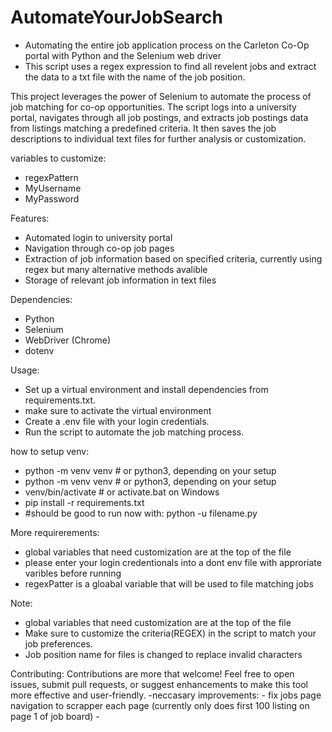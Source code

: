 # AutomateYourJobSearch
- Automating the entire job application process on the Carleton Co-Op portal with Python and the Selenium web driver
- This script uses a regex expression to find all revelent jobs and extract the data to a txt file with the name of the job position.

This project leverages the power of Selenium to automate the process of job matching for co-op opportunities. The script logs into a university portal, navigates through all job postings, and extracts job postings data from listings matching a predefined criteria. It then saves the job descriptions to individual text files for further analysis or customization.

variables to customize:
- regexPattern
- MyUsername
- MyPassword

Features:
- Automated login to university portal
- Navigation through co-op job pages
- Extraction of job information based on specified criteria, currently using regex but many alternative methods avalible
- Storage of relevant job information in text files

Dependencies:
  - Python
  - Selenium
  - WebDriver (Chrome)
  - dotenv
  

Usage:
  - Set up a virtual environment and install dependencies from requirements.txt.
  - make sure to activate the virtual environment
  - Create a .env file with your login credentials.
  - Run the script to automate the job matching process.

how to setup venv:
- python -m venv venv               # or python3, depending on your setup
- python -m venv venv               # or python3, depending on your setup
- venv/bin/activate                 # or activate.bat on Windows
- pip install -r requirements.txt 
- #should be good to run now with: python -u filename.py


More requirerements:
  - global variables that need customization are at the top of the file
  - please enter your login credentionals into a dont env file with approriate varibles before running
  - regexPatter is a gloabal variable that will be used to file matching jobs


Note:
  - global variables that need customization are at the top of the file
  - Make sure to customize the criteria(REGEX) in the script to match your job preferences.
  - Job position name for files is changed to replace invalid characters 

Contributing:
Contributions are more that welcome! Feel free to open issues, submit pull requests, or suggest enhancements to make this tool more effective and user-friendly.
  -neccasary improvements:
    - fix jobs page navigation to scrapper each page (currently only does first 100 listing on page 1 of job board)
    - 


